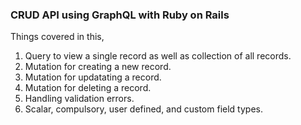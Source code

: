 ### CRUD API using GraphQL with Ruby on Rails

Things covered in this,
1. Query to view a single record as well as collection of all records.
2. Mutation for creating a new record.
3. Mutation for updatating a record.
4. Mutation for deleting a record.
5. Handling validation errors.
6. Scalar, compulsory, user defined, and custom field types.
